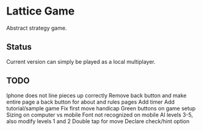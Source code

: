 # Lattice Game
Abstract strategy game.


## Status

Current version can simply be played as a local multiplayer.

## TODO

Iphone does not line pieces up correctly
Remove back button and make entire page a back button for about and rules pages
Add timer
Add tutorial/sample game
Fix first move handicap
Green buttons on game setup
Sizing on computer vs mobile
Font not recognized on mobile
AI levels 3-5, also modify levels 1 and 2
Double tap for move
Declare check/hint option